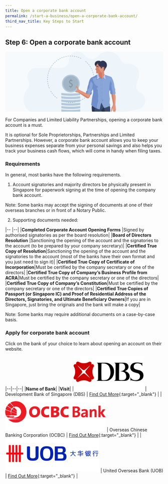 ```yaml
---
title: Open a corporate bank account
permalink: /start-a-business/open-a-corporate-bank-account/
third_nav_title: Key Steps to Start
---
```


## Step 6: Open a corporate bank account

![Bank Account](/images/start/StartSJ_CorporateBankAccount.jpg)

For Companies and Limited Liability Partnerships, opening a corporate bank account is a must.

It is optional for Sole Proprietorships, Partnerships and Limited Partnerships. However, a corporate bank account allows you to keep your business expenses separate from your personal savings and also helps you track your business cash flows, which will come in handy when filing taxes.

### Requirements

In general, most banks have the following requirements.

1) Account signatories and majority directors be physically present in Singapore for paperwork signing at the time of opening the company bank account.

Note: Some banks may accept the signing of documents at one of their overseas branches or in front of a Notary Public.

2) Supporting documents needed:

|-- |--|
|**Completed Corporate Account Opening Forms** |Signed by authorised signatories as per the board resolution|
|**Board of Directors Resolution** |Sanctioning the opening of the account and the signatories to the account (to be prepared by your company secretary)|
|**Certified True Copy of Resolution**|Sanctioning the opening of the account and the signatories to the account (most of the banks have their own format and you just need to sign it)|
|**Certified True Copy of Certificate of Incorporation**|Must be certified by the company secretary or one of the directors|
|**Certified True Copy of Company’s Business Profile from ACRA**|Must be certified by the company secretary or one of the directors|
|**Certified True Copy of Company’s Constitution**|Must be certified by the company secretary or one of the directors|
|**Certified True Copies of Passport (or Singapore IC) and Proof of Residential Address of the Directors, Signatories, and Ultimate Beneficiary Owners**|If you are in Singapore, just bring the originals and the bank will make a copy|

Note: Some banks may require additional documents on a case-by-case basis.

### Apply for corporate bank account

Click on the bank of your choice to learn about opening an account on their website.

|--|--|--|
|**Name of Bank**| |**Visit**|
|![DBS](/images/start/DBS.png) | Development Bank of Singapore (DBS) | [Find Out More](https://go.dbs.com/oaos-gobusiness){:target="_blank"} |
|![OCBC](/images/start/OCBC.png) | Overseas Chinese Banking Corporation (OCBC) | [Find Out More](https://www.uob.com.sg/business/transact/ebusiness-account.page){:target="_blank"} |
|![UOB](/images/start/UOB.png) | United Overseas Bank (UOB) | [Find Out More](https://openbizaccount.ocbc.com/obao/#!intro){:target="_blank"} |

<script src="/jquery/jquery.min.js"></script>
<script src="/jquery/resize-tables.js"></script>
